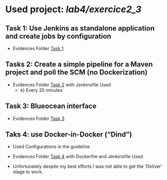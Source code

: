 
# Used project:  *lab4/exercice2_3*

## Task 1: Use Jenkins as standalone application and create jobs by configuration

- Evidences Folder [Task 1](https://github.com/JoaoTS20/TQS_Portfolio/tree/main/lab8/Task1) 

## Tasks 2: Create a simple pipeline for a Maven project and poll the SCM (no Dockerization)

- Evidences Folder [Task 2](https://github.com/JoaoTS20/TQS_Portfolio/tree/main/lab8/Tasks2) with Jenkinsfile Used 
    - k) Every 25 minutes

## Task 3: Blueocean interface

- Evidences Folder [Task 3](https://github.com/JoaoTS20/TQS_Portfolio/tree/main/lab8/Task3) 

## Taks 4: use Docker-in-Docker (“Dind”)

- Used Configurations in the guideline

- Evidences Folder [Task 4](https://github.com/JoaoTS20/TQS_Portfolio/tree/main/lab8/Task4)  with Dockerfile and Jenkinsfile Used 

- Unfortunately despite my best efforts I was not able to get the 'Deliver' stage to work.
